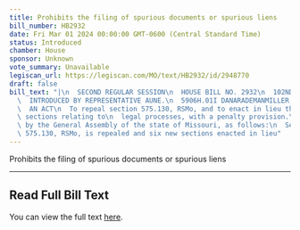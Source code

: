 ```yaml
---
title: Prohibits the filing of spurious documents or spurious liens
bill_number: HB2932
date: Fri Mar 01 2024 00:00:00 GMT-0600 (Central Standard Time)
status: Introduced
chamber: House
sponsor: Unknown
vote_summary: Unavailable
legiscan_url: https://legiscan.com/MO/text/HB2932/id/2948770
draft: false
bill_text: "|\n  SECOND REGULAR SESSION\n  HOUSE BILL NO. 2932\n  102ND GENERAL ASSEMBLY\n\
  \  INTRODUCED BY REPRESENTATIVE AUNE.\n  5906H.01I DANARADEMANMILLER,ChiefClerk\n\
  \  AN ACT\n  To repeal section 575.130, RSMo, and to enact in lieu thereof six new\
  \ sections relating to\n  legal processes, with a penalty provision.\n  Be it enacted\
  \ by the General Assembly of the state of Missouri, as follows:\n  Section A. Section\
  \ 575.130, RSMo, is repealed and six new sections enacted in lieu"
---
```

Prohibits the filing of spurious documents or spurious liens

---

## Read Full Bill Text

You can view the full text [here](https://legiscan.com/MO/text/HB2932/id/2948770).
